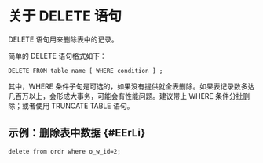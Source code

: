 关于 DELETE 语句 
=================================



DELETE 语句用来删除表中的记录。

简单的 DELETE 语句格式如下：

    DELETE FROM table_name [ WHERE condition ] ;



其中，WHERE 条件子句是可选的，如果没有提供就全表删除。如果表记录数多达几百万以上，会形成大事务，可能会有性能问题。建议带上 WHERE 条件分批删除；或者使用 TRUNCATE TABLE 语句。

示例：删除表中数据 {#EErLi}
------------------

    delete from ordr where o_w_id=2;



